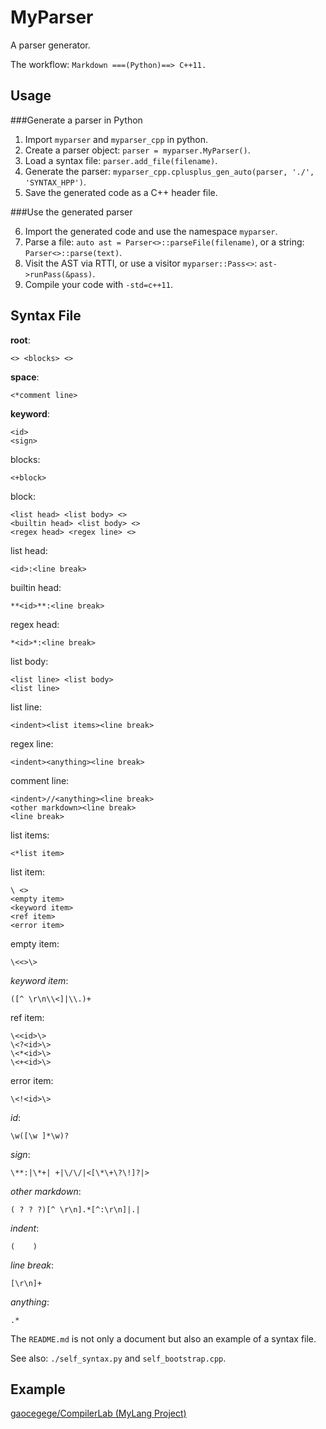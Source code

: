 MyParser
===

A parser generator.

The workflow: `Markdown ===(Python)==> C++11.`

Usage
---

###Generate a parser in Python

1. Import `myparser` and `myparser_cpp` in python.
2. Create a parser object: `parser = myparser.MyParser()`.
3. Load a syntax file: `parser.add_file(filename)`.
4. Generate the parser: `myparser_cpp.cplusplus_gen_auto(parser, './', 'SYNTAX_HPP')`.
5. Save the generated code as a C++ header file.

###Use the generated parser

6. Import the generated code and use the namespace `myparser`.
7. Parse a file: `auto ast = Parser<>::parseFile(filename)`, or a string: `Parser<>::parse(text)`.
8. Visit the AST via RTTI, or use a visitor `myparser::Pass<>`: `ast->runPass(&pass)`.
9. Compile your code with `-std=c++11`.

Syntax File
---

**root**:

    <> <blocks> <>

**space**:

    <*comment line>

**keyword**:

    <id>
    <sign>

blocks:

    <+block>

block:

    <list head> <list body> <>
    <builtin head> <list body> <>
    <regex head> <regex line> <>

list head:

    <id>:<line break>

builtin head:

    **<id>**:<line break>

regex head:

    *<id>*:<line break>

list body:

    <list line> <list body>
    <list line>

list line:

    <indent><list items><line break>

regex line:

    <indent><anything><line break>

comment line:

    <indent>//<anything><line break>
    <other markdown><line break>
    <line break>

list items:

    <*list item>

list item:

    \ <>
    <empty item>
    <keyword item>
    <ref item>
    <error item>

empty item:

    \<<>\>

*keyword item*:

    ([^ \r\n\\<]|\\.)+

ref item:

    \<<id>\>
    \<?<id>\>
    \<*<id>\>
    \<+<id>\>

error item:

    \<!<id>\>

*id*:

    \w([\w ]*\w)?

*sign*:

    \**:|\*+| +|\/\/|<[\*\+\?\!]?|>

*other markdown*:

    ( ? ? ?)[^ \r\n].*[^:\r\n]|.|

*indent*:

    (    )

*line break*:

    [\r\n]+

*anything*:

    .*

The `README.md` is not only a document but also an example of a syntax file.

See also: `./self_syntax.py` and `self_bootstrap.cpp`.

Example
---

[gaocegege/CompilerLab (MyLang Project)](https://github.com/gaocegege/CompilerLab)
